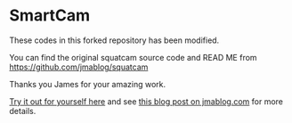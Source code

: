 # SmartCam

These codes in this forked repository has been modified.

You can find the original squatcam source code and READ ME from https://github.com/jmablog/squatcam

Thanks you James for your amazing work.

[Try it out for yourself here](https://jmablog.com/post/posenet-app/) and see [this blog post on jmablog.com](https://jmablog.com/post/posenet-app/) for more details.
